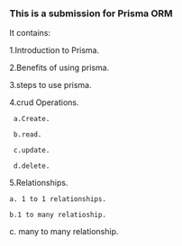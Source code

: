 ### This is a submission for Prisma ORM
It contains:

1.Introduction to Prisma.

2.Benefits of using prisma.

3.steps to use prisma.

4.crud Operations.

     a.Create.
  
     b.read.
  
     c.update.
  
     d.delete.
  
5.Relationships.

    a. 1 to 1 relationships.
  
    b.1 to many relatioship.
  
   c. many to many relationship.
  
